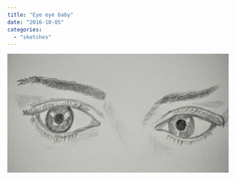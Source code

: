 ```yaml
---
title: "Eye eye baby"
date: "2016-10-05"
categories: 
  - "sketches"
---
```


![](images/wp-1475682993755.jpg)
